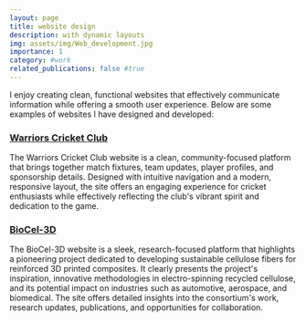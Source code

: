 ```yaml
---
layout: page
title: website design
description: with dynamic layouts
img: assets/img/Web_development.jpg
importance: 1
category: #work
related_publications: false #true
---
```



I enjoy creating clean, functional websites that effectively communicate information while offering a smooth user experience. Below are some examples of websites I have designed and developed:

### [Warriors Cricket Club](https://warriorscricket.eu/)

The Warriors Cricket Club website is a clean, community-focused platform that brings together match fixtures, team updates, player profiles, and sponsorship details. Designed with intuitive navigation and a modern, responsive layout, the site offers an engaging experience for cricket enthusiasts while effectively reflecting the club's vibrant spirit and dedication to the game.


### [BioCel-3D](https://www.biocel3d.eu/)

The BioCel-3D website is a sleek, research-focused platform that highlights a pioneering project dedicated to developing sustainable cellulose fibers for reinforced 3D printed composites. It clearly presents the project's inspiration, innovative methodologies in electro-spinning recycled cellulose, and its potential impact on industries such as automotive, aerospace, and biomedical. The site offers detailed insights into the consortium's work, research updates, publications, and opportunities for collaboration.